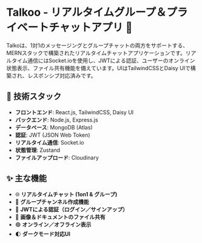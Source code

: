 # Talkoo - リアルタイムグループ＆プライベートチャットアプリ 💬

Talkoは、1対1のメッセージングとグループチャットの両方をサポートする、MERNスタックで構築されたリアルタイムチャットアプリケーションです。リアルタイム通信にはSocket.ioを使用し、JWTによる認証、ユーザーのオンライン状態表示、ファイル共有機能を備えています。UIはTailwindCSSとDaisy UIで構築され、レスポンシブ対応済みです。

## 🔧 技術スタック

- **フロントエンド**: React.js, TailwindCSS, Daisy UI  
- **バックエンド**: Node.js, Express.js  
- **データベース**: MongoDB (Atlas)  
- **認証**: JWT (JSON Web Token)  
- **リアルタイム通信**: Socket.io  
- **状態管理**: Zustand  
- **ファイルアップロード**: Cloudinary  

## ✨ 主な機能

- 🌐 **リアルタイムチャット (1on1 & グループ)**
- 🧵 **グループチャンネル作成機能**
- 🔐 **JWTによる認証（ログイン／サインアップ）**
- 📁 **画像＆ドキュメントのファイル共有**
- 🟢 **オンライン／オフライン表示**
- 🌓 **ダークモード対応UI**


